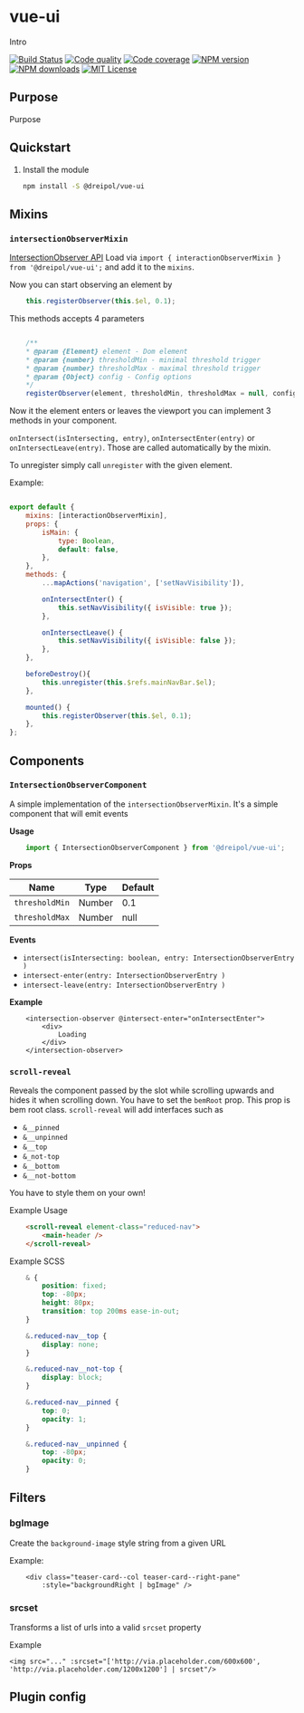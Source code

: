 # vue-ui

Intro

[![Build Status][circleci-image]][circleci-url]
[![Code quality][codeclimate-image]][codeclimate-url]
[![Code coverage][coveralls-image]][coveralls-url]
[![NPM version][npm-version-image]][npm-url]
[![NPM downloads][npm-downloads-image]][npm-url]
[![MIT License][license-image]][license-url]

## Purpose
Purpose

## Quickstart

1.  Install the module

    ```bash
    npm install -S @dreipol/vue-ui
    ```

## Mixins
### `intersectionObserverMixin`
[IntersectionObserver API](https://developer.mozilla.org/en-US/docs/Web/API/IntersectionObserver)
Load via `import { interactionObserverMixin } from '@dreipol/vue-ui';` and add it to the `mixins`.

Now you can start observing an element by

```js
    this.registerObserver(this.$el, 0.1);
```
This methods accepts 4 parameters

```js

    /**
    * @param {Element} element - Dom element
    * @param {number} thresholdMin - minimal threshold trigger
    * @param {number} thresholdMax - maximal threshold trigger
    * @param {Object} config - Config options
    */
    registerObserver(element, thresholdMin, thresholdMax = null, config = {})
```


Now it the element enters or leaves the viewport you can implement 3 methods in your component.

`onIntersect(isIntersecting, entry)`, `onIntersectEnter(entry)` or `onIntersectLeave(entry)`.
Those are called automatically by the mixin.

To unregister simply call `unregister` with the given element.


Example:
```js

export default {
    mixins: [interactionObserverMixin],
    props: {
        isMain: {
            type: Boolean,
            default: false,
        },
    },
    methods: {
        ...mapActions('navigation', ['setNavVisibility']),

        onIntersectEnter() {
            this.setNavVisibility({ isVisible: true });
        },

        onIntersectLeave() {
            this.setNavVisibility({ isVisible: false });
        },
    },

    beforeDestroy(){
        this.unregister(this.$refs.mainNavBar.$el);
    },

    mounted() {
        this.registerObserver(this.$el, 0.1);
    },
};


```

## Components

### `IntersectionObserverComponent`
A simple implementation of the `intersectionObserverMixin`. It's a simple component that will emit events

__Usage__
```js
    import { IntersectionObserverComponent } from '@dreipol/vue-ui';
```

__Props__

| Name | Type | Default |
| --- | --- | ---|
|`thresholdMin` |Number| 0.1 |
|`thresholdMax` |Number| null|

__Events__
-  `intersect(isIntersecting: boolean, entry: IntersectionObserverEntry )`
-  `intersect-enter(entry: IntersectionObserverEntry )`
-  `intersect-leave(entry: IntersectionObserverEntry )`

__Example__
```vue
    <intersection-observer @intersect-enter="onIntersectEnter">
        <div>
            Loading
        </div>
    </intersection-observer>
```


### `scroll-reveal`
Reveals the component passed by the slot while scrolling upwards and hides it when scrolling down.
You have to set the `bemRoot` prop. This prop is bem root class. `scroll-reveal` will add interfaces such as
- `&__pinned`
- `&__unpinned`
- `&__top`
- `&_not-top`
- `&__bottom`
- `&__not-bottom`

You have to style them on your own!

Example Usage

```html
    <scroll-reveal element-class="reduced-nav">
        <main-header />
    </scroll-reveal>
```


Example SCSS

```scss
    & {
        position: fixed;
        top: -80px;
        height: 80px;
        transition: top 200ms ease-in-out;
    }

    &.reduced-nav__top {
        display: none;
    }

    &.reduced-nav__not-top {
        display: block;
    }

    &.reduced-nav__pinned {
        top: 0;
        opacity: 1;
    }

    &.reduced-nav__unpinned {
        top: -80px;
        opacity: 0;
    }
```


## Filters
### bgImage
Create the `background-image` style string from a given URL

Example:
```vue
    <div class="teaser-card--col teaser-card--right-pane"
        :style="backgroundRight | bgImage" />
```

### srcset
Transforms a list of urls into a valid `srcset` property

Example
```vue
<img src="..." :srcset="['http://via.placeholder.com/600x600', 'http://via.placeholder.com/1200x1200'] | srcset"/>
```

## Plugin config

<!-- Generated by documentation.js. Update this documentation by updating the source code. -->


##
[circleci-image]: https://circleci.com/gh/dreipol/vue-ui.svg?style=svg
[circleci-url]: https://circleci.com/gh/dreipol/vue-ui
[license-image]: http://img.shields.io/badge/license-MIT-000000.svg?style=flat-square
[license-url]: LICENSE
[npm-version-image]: http://img.shields.io/npm/v/@dreipol/vue-ui.svg?style=flat-square
[npm-downloads-image]: http://img.shields.io/npm/dm/@dreipol/vue-ui.svg?style=flat-square
[npm-url]: https://npmjs.org/package/@dreipol/vue-ui
[codeclimate-image]: https://api.codeclimate.com/v1/badges/fb8c4a8a6043d9e73f7f/maintainability
[codeclimate-url]: https://codeclimate.com/github/dreipol/vue-ui/maintainability
[coveralls-image]: https://coveralls.io/repos/github/dreipol/vue-ui/badge.svg?branch=master
[coveralls-url]: https://coveralls.io/github/dreipol/vue-ui?branch=master
